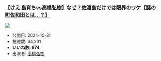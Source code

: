 ### [【けえ 島育ちvs高橋弘樹】なぜ？佐渡島だけでは限界のワケ【謎の町佐和田とは…？】](https://www.youtube.com/watch?v=POno2s6K6Q0)
[![](https://img.youtube.com/vi/POno2s6K6Q0/sddefault.jpg)](https://www.youtube.com/watch?v=POno2s6K6Q0)
-   公開日: 2024-10-31
-   視聴数: 44,231
-   **いいね数: 674**
-   出演者: [高橋弘樹](/rehacq_fan/people/高橋弘樹 "wikilink")
